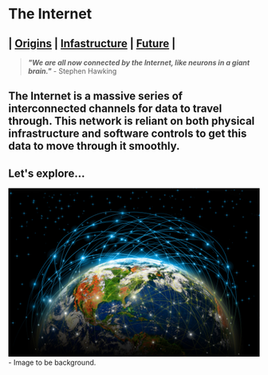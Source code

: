 # The Internet 
## | [Origins](Origins.md) | [Infastructure](Infastructure.md) | [Future](Future.md) |
> ***"We are all now connected by the Internet, like neurons in a giant brain."*** - Stephen Hawking
## The Internet is a massive series of interconnected channels for data to travel through. This network is reliant on both physical infrastructure and software controls to get this data to move through it smoothly.
## Let's explore...
![Title Image](images/Internetglobe.jpg) - Image to be background. 


